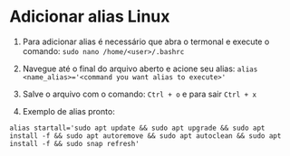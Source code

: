 # Adicionar alias Linux 

1. Para adicionar alias é necessário que abra o termonal e execute o comando: `sudo nano /home/<user>/.bashrc`
1. Navegue até o final do arquivo aberto e acione seu alias: `alias <name_alias>='<command you want alias to execute>'`
1. Salve o arquivo com o comando: `Ctrl + o` e para sair `Ctrl + x`

1. Exemplo de alias pronto:
```
alias startall='sudo apt update && sudo apt upgrade && sudo apt install -f && sudo apt autoremove && sudo apt autoclean && sudo apt install -f && sudo snap refresh'
```